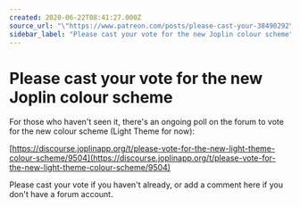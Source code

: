 ```yaml
---
created: 2020-06-22T08:41:27.000Z
source_url: "\"https://www.patreon.com/posts/please-cast-your-38490292\""
sidebar_label: "Please cast your vote for the new Joplin colour scheme"
---
```


# Please cast your vote for the new Joplin colour scheme

For those who haven't seen it, there's an ongoing poll on the forum to vote for the new colour scheme (Light Theme for now):

[https://discourse.joplinapp.org/t/please-vote-for-the-new-light-theme-colour-scheme/9504](https://discourse.joplinapp.org/t/please-vote-for-the-new-light-theme-colour-scheme/9504)

Please cast your vote if you haven't already, or add a comment here if you don't have a forum account.
